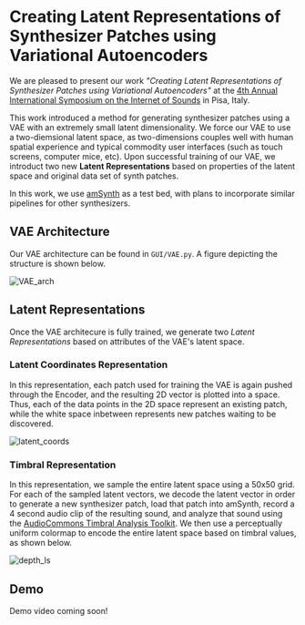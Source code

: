 # Creating Latent Representations of Synthesizer Patches using Variational Autoencoders

We are pleased to present our work _"Creating Latent Representations of Synthesizer Patches using Variational Autoencoders"_ at the [4th Annual International Symposium on the Internet of Sounds](https://internetofsounds.net/is2_2023/) in Pisa, Italy.

This work introduced a method for generating synthesizer patches using a VAE with an extremely small latent dimensionality. We force our VAE to use a two-diemsional latent space, as two-dimensions couples well with human spatial experience and typical commodity user interfaces (such as touch screens, computer mice, etc). Upon successful training of our VAE, we introduct two new **Latent Representations** based on properties of the latent space and original data set of synth patches.

In this work, we use [amSynth](https://github.com/amsynth/amsynth) as a test bed, with plans to incorporate similar pipelines for other synthesizers.

## VAE Architecture

Our VAE architecture can be found in `GUI/VAE.py`. A figure depicting the structure is shown below.

![VAE_arch](https://github.com/peacheym/LatentRepresentations/assets/15327742/3e6ae43e-a00b-45de-a4ee-b652bb62083e)

## Latent Representations

Once the VAE architecure is fully trained, we generate two _Latent Representations_ based on attributes of the VAE's latent space.

### Latent Coordinates Representation

In this representation, each patch used for training the VAE is again pushed through the Encoder, and the resulting 2D vector is plotted into a space. Thus, each of the data points in the 2D space represent an existing patch, while the white space inbetween represents new patches waiting to be discovered.

![latent_coords](https://github.com/peacheym/LatentRepresentations/assets/15327742/decc4f98-50da-4df4-b85b-a44430be388f)


### Timbral Representation

In this representation, we sample the entire latent space using a 50x50 grid. For each of the sampled latent vectors, we decode the latent vector in order to generate a new synthesizer patch, load that patch into amSynth, record a 4 second audio clip of the resulting sound, and analyze that sound using the [AudioCommons Timbral Analysis Toolkit](https://github.com/AudioCommons/timbral_models). We then use a perceptually uniform colormap to encode the entire latent space based on timbral values, as shown below.

![depth_ls](https://github.com/peacheym/LatentRepresentations/assets/15327742/3c4f97ef-c491-4b34-a8bc-56a83644df16)

## Demo

Demo video coming soon!
